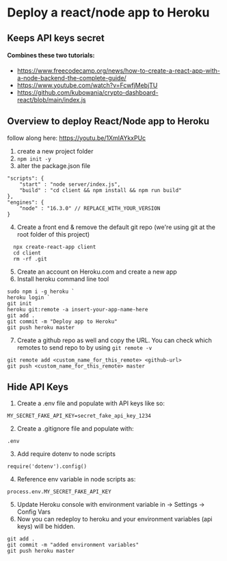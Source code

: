 # Deploy a react/node app to Heroku
## Keeps API keys secret

#### Combines these two tutorials:
* https://www.freecodecamp.org/news/how-to-create-a-react-app-with-a-node-backend-the-complete-guide/
* https://www.youtube.com/watch?v=FcwfjMebjTU
* https://github.com/kubowania/crypto-dashboard-react/blob/main/index.js


## Overview to deploy React/Node app to Heroku

follow along here: https://youtu.be/1XmIAYkxPUc

1. create a new project folder
2. `npm init -y`
3. alter the package.json file
```
"scripts": {
	"start" : "node server/index.js",
	"build" : "cd client && npm install && npm run build"
},
"engines": {
	"node" : "16.3.0" // REPLACE_WITH_YOUR_VERSION
}
```
4. Create a front end & remove the default git repo (we're using git at the root folder of this project)
```
  npx create-react-app client
  cd client
  rm -rf .git
```
5. Create an account on Heroku.com and create a new app
6. Install heroku command line tool
```
sudo npm i -g heroku `
heroku login `
git init
heroku git:remote -a insert-your-app-name-here
git add .
git commit -m "Deploy app to Heroku"
git push heroku master
```
7. Create a github repo as well and copy the URL. You can check which remotes to send repo to by using `git remote -v `
```
git remote add <custom_name_for_this_remote> <github-url>
git push <custom_name_for_this_remote> master 
```
## Hide API Keys
1. Create a .env file and populate with API keys like so:
```
MY_SECRET_FAKE_API_KEY=secret_fake_api_key_1234
```
2. Create a .gitignore file and populate with:
```
.env
```
3. Add require dotenv to node scripts
```
require('dotenv').config()
```
4. Reference env variable in node scripts as:
```
process.env.MY_SECRET_FAKE_API_KEY
```
5. Update Heroku console with environment variable in -> Settings -> Config Vars
6. Now you can redeploy to heroku and your environment variables (api keys) will be hidden.
```
git add .
git commit -m "added environment variables"
git push heroku master
```
